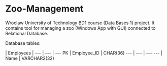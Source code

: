 # **Zoo-Management**
Wroclaw University of Technology BD1 course (Data Bases 1) project. It contains tool for managing a zoo (Windows App with GUI) connected to Relational Database.

Database tables:

| Employees |
--- | --- | --- 
PK | Employee_ID | CHAR(36)
--- | --- | --- 
--- | Name | VARCHAR2(32)
